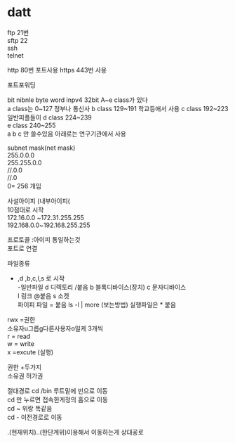 # datt  
  
ftp 21번  
sftp 22  
ssh  
telnet  
  
http 80번 포트사용
https 443번 사용
  
포트포워딩  
  
  
bit nibnle byte word 
inpv4 32bit  A~e class가 있다  
a class는 0~127 정부나 통신사 
b class 129~191 학교등애서 사용 
c class 192~223 일반피플들이 
d class 224~239  
e class 240~255  
a b c 만 쓸수있음 아래로는 연구기관에서 사용  
  
 
subnet mask(net mask)  
255.0.0.0  
255.255.0.0  
//.0.0  
//.0  
0= 256 개임  
  
  
사설아이피 (내부아이피(  
10점대로 시작  
172.16.0.0 ~172.31.255.255  
192.168.0.0~192.168.255.255  
  
  
프로토콜 :아이피 통일하는것  
포트로 연결  
  
  
  
파일종류  
- ,d ,b,c,l,s 로 시작  
-일반파일 
d 디렉토리 /붙음
b 블록디바이스(장치) 
c 문자디바이스  
l 링크 @붙음
s 소켓  
파이피 파일 = 붙음 ls -l | more (보는방법)
실행파일은 * 붙음  
  
rwx =권한  
소유자u그릅g다른사용자o일케 3개씩  
r = read  
w = write  
x =excute (실행)  
  
권한 +두가지  
소유권 허가권  
  
절대경로
cd  /bin 루트밑에 빈으로 이동  
cd 만 누르면 접속한게정의 홈으로 이동  
cd ~ 위랑 똑같음  
cd - 이전경로로 이동
  
.(현재위치)..(한단계위)이용해서 이동하는게 상대굥로  

